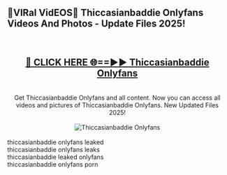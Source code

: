 <h2>🔴VIRal VidEOS🔴 Thiccasianbaddie Onlyfans Videos And Photos - Update Files 2025!</h2>
<br>
<div align="center">
<h2><a href="https://virallinks.top/odZfE0" rel="nofollow">🔴 CLICK HERE 🌐==►► Thiccasianbaddie Onlyfans</a></h2>
<br>
Get Thiccasianbaddie Onlyfans and all content. Now you can access all videos and pictures of Thiccasianbaddie Onlyfans. New Updated Files 2025!
<br>
<br>
<a href="https://virallinks.top/odZfE0" rel="nofollow" data-target="animated-image.originalLink"><img src="https://i.imgur.com/dJHk4Zq.gif)" alt="Thiccasianbaddie Onlyfans" style="max-width: 100%; display: inline-block;" data-target="animated-image.originalImage"></a>
</div>
<br>
thiccasianbaddie onlyfans leaked<br>
thiccasianbaddie onlyfans leaks<br>
thiccasianbaddie leaked onlyfans<br>
thiccasianbaddie onlyfans porn